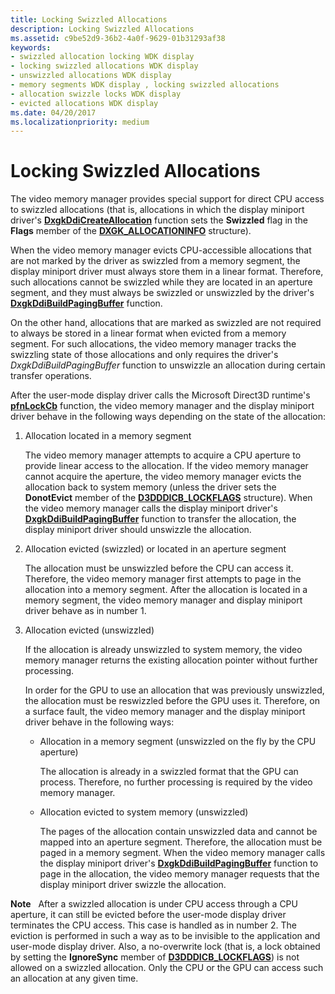 ```yaml
---
title: Locking Swizzled Allocations
description: Locking Swizzled Allocations
ms.assetid: c9be52d9-36b2-4a0f-9629-01b31293af38
keywords:
- swizzled allocation locking WDK display
- locking swizzled allocations WDK display
- unswizzled allocations WDK display
- memory segments WDK display , locking swizzled allocations
- allocation swizzle locks WDK display
- evicted allocations WDK display
ms.date: 04/20/2017
ms.localizationpriority: medium
---
```


# Locking Swizzled Allocations


The video memory manager provides special support for direct CPU access to swizzled allocations (that is, allocations in which the display miniport driver's [**DxgkDdiCreateAllocation**](/windows-hardware/drivers/ddi/d3dkmddi/nc-d3dkmddi-dxgkddi_createallocation) function sets the **Swizzled** flag in the **Flags** member of the [**DXGK\_ALLOCATIONINFO**](/windows-hardware/drivers/ddi/d3dkmddi/ns-d3dkmddi-_dxgk_allocationinfo) structure).

When the video memory manager evicts CPU-accessible allocations that are not marked by the driver as swizzled from a memory segment, the display miniport driver must always store them in a linear format. Therefore, such allocations cannot be swizzled while they are located in an aperture segment, and they must always be swizzled or unswizzled by the driver's [**DxgkDdiBuildPagingBuffer**](/windows-hardware/drivers/ddi/d3dkmddi/nc-d3dkmddi-dxgkddi_buildpagingbuffer) function.

On the other hand, allocations that are marked as swizzled are not required to always be stored in a linear format when evicted from a memory segment. For such allocations, the video memory manager tracks the swizzling state of those allocations and only requires the driver's *DxgkDdiBuildPagingBuffer* function to unswizzle an allocation during certain transfer operations.

After the user-mode display driver calls the Microsoft Direct3D runtime's [**pfnLockCb**](/windows-hardware/drivers/ddi/d3dumddi/nc-d3dumddi-pfnd3dddi_lockcb) function, the video memory manager and the display miniport driver behave in the following ways depending on the state of the allocation:

1.  Allocation located in a memory segment

    The video memory manager attempts to acquire a CPU aperture to provide linear access to the allocation. If the video memory manager cannot acquire the aperture, the video memory manager evicts the allocation back to system memory (unless the driver sets the **DonotEvict** member of the [**D3DDDICB\_LOCKFLAGS**](/windows-hardware/drivers/ddi/d3dukmdt/ns-d3dukmdt-_d3dddicb_lockflags) structure). When the video memory manager calls the display miniport driver's [**DxgkDdiBuildPagingBuffer**](/windows-hardware/drivers/ddi/d3dkmddi/nc-d3dkmddi-dxgkddi_buildpagingbuffer) function to transfer the allocation, the display miniport driver should unswizzle the allocation.

2.  Allocation evicted (swizzled) or located in an aperture segment

    The allocation must be unswizzled before the CPU can access it. Therefore, the video memory manager first attempts to page in the allocation into a memory segment. After the allocation is located in a memory segment, the video memory manager and display miniport driver behave as in number 1.

3.  Allocation evicted (unswizzled)

    If the allocation is already unswizzled to system memory, the video memory manager returns the existing allocation pointer without further processing.

    In order for the GPU to use an allocation that was previously unswizzled, the allocation must be reswizzled before the GPU uses it. Therefore, on a surface fault, the video memory manager and the display miniport driver behave in the following ways:

    -   Allocation in a memory segment (unswizzled on the fly by the CPU aperture)

        The allocation is already in a swizzled format that the GPU can process. Therefore, no further processing is required by the video memory manager.

    -   Allocation evicted to system memory (unswizzled)

        The pages of the allocation contain unswizzled data and cannot be mapped into an aperture segment. Therefore, the allocation must be paged in a memory segment. When the video memory manager calls the display miniport driver's [**DxgkDdiBuildPagingBuffer**](/windows-hardware/drivers/ddi/d3dkmddi/nc-d3dkmddi-dxgkddi_buildpagingbuffer) function to page in the allocation, the video memory manager requests that the display miniport driver swizzle the allocation.

**Note**   After a swizzled allocation is under CPU access through a CPU aperture, it can still be evicted before the user-mode display driver terminates the CPU access. This case is handled as in number 2. The eviction is performed in such a way as to be invisible to the application and user-mode display driver.
Also, a no-overwrite lock (that is, a lock obtained by setting the **IgnoreSync** member of [**D3DDDICB\_LOCKFLAGS**](/windows-hardware/drivers/ddi/d3dukmdt/ns-d3dukmdt-_d3dddicb_lockflags)) is not allowed on a swizzled allocation. Only the CPU or the GPU can access such an allocation at any given time.

 

 

